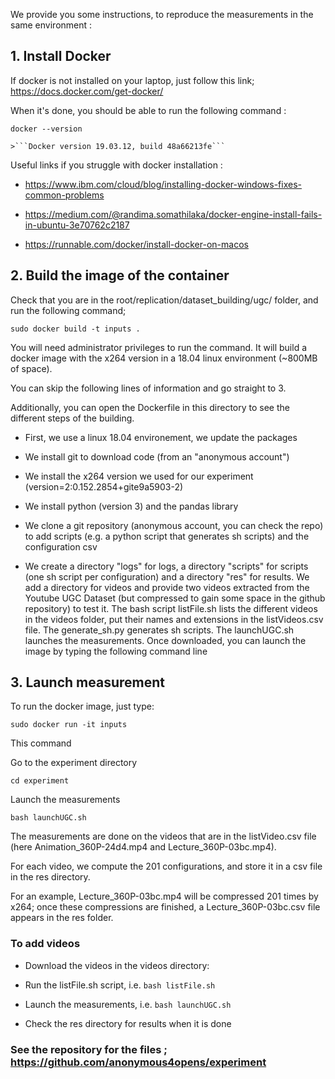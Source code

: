 We provide you some instructions, to reproduce the measurements in the same environment :


## 1. Install Docker

If docker is not installed on your laptop, just follow this link; https://docs.docker.com/get-docker/

When it's done, you should be able to run the following command : 

```docker --version```

    >```Docker version 19.03.12, build 48a66213fe```


Useful links if you struggle with docker installation :

- https://www.ibm.com/cloud/blog/installing-docker-windows-fixes-common-problems

- https://medium.com/@randima.somathilaka/docker-engine-install-fails-in-ubuntu-3e70762c2187

- https://runnable.com/docker/install-docker-on-macos


## 2. Build the image of the container

Check that you are in the root/replication/dataset_building/ugc/ folder, and run the following command;

```sudo docker build -t inputs .```

You will need administrator privileges to run the command. It will build a docker image with the x264 version in a 18.04 linux environment (~800MB of space).

You can skip the following lines of information and go straight to 3.

Additionally, you can open the Dockerfile in this directory to see the different steps of the building.

- First, we use a linux 18.04 environement, we update the packages

- We install git to download code (from an "anonymous account")

- We install the x264 version we used for our experiment (version=2:0.152.2854+gite9a5903-2)

- We install python (version 3) and the pandas library

- We clone a git repository (anonymous account, you can check the repo) to add scripts (e.g. a python script that generates sh scripts) and the configuration csv

- We create a directory "logs" for logs, a directory "scripts" for scripts (one sh script per configuration) and a directory "res" for results. We add a directory for videos and provide two videos extracted from the Youtube UGC Dataset (but compressed to gain some space in the github repository) to test it. The bash script listFile.sh lists the different videos in the videos folder, put their names and extensions in the listVideos.csv file. The generate_sh.py generates sh scripts. The launchUGC.sh launches the measurements.
Once downloaded, you can launch the image by typing the following command line


## 3. Launch measurement

To run the docker image, just type:

```sudo docker run -it inputs```

This command 

Go to the experiment directory

```cd experiment```

Launch the measurements

```bash launchUGC.sh```

The measurements are done on the videos that are in the listVideo.csv file (here Animation_360P-24d4.mp4 and Lecture_360P-03bc.mp4).

For each video, we compute the 201 configurations, and store it in a csv file in the res directory.

For an example, Lecture_360P-03bc.mp4 will be compressed 201 times by x264; once these compressions are finished, a Lecture_360P-03bc.csv file appears in the res folder. 


### To add videos

- Download the videos in the videos directory:

- Run the listFile.sh script, i.e. ```bash listFile.sh```

- Launch the measurements, i.e. ```bash launchUGC.sh```

- Check the res directory for results when it is done

### See the repository for the files ; https://github.com/anonymous4opens/experiment


 
